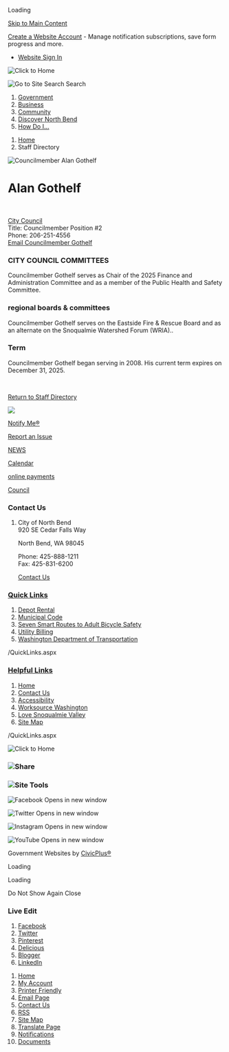 Loading

[Skip to Main Content](https://wa-northbend.civicplus.com/Directory.aspx?EID=8%2F)

[Create a Website Account](https://wa-northbend.civicplus.com/MyAccount/ProfileCreate) - Manage notification subscriptions, save form progress and more.   

- [Website Sign In](https://wa-northbend.civicplus.com/MyAccount)

![Click to Home](https://wa-northbend.civicplus.com/ImageRepository/Document?documentID=6578)

![Go to Site Search](https://wa-northbend.civicplus.com/ImageRepository/Document?documentID=6502) Search

1. [Government](https://wa-northbend.civicplus.com/27/Government)
2. [Business](https://wa-northbend.civicplus.com/35/Business)
3. [Community](https://wa-northbend.civicplus.com/31/Community)
4. [Discover North Bend](https://wa-northbend.civicplus.com/9/Discover-North-Bend)
5. [How Do I...](https://wa-northbend.civicplus.com/292/How-Do-I)

<!--THE END-->

1. [Home](https://wa-northbend.civicplus.com)
2. Staff Directory

![Councilmember Alan Gothelf](https://wa-northbend.civicplus.com/ImageRepository/Document?documentID=9694 "Councilmember Alan Gothelf")

# Alan Gothelf

 

[City Council](https://wa-northbend.civicplus.com/Directory.aspx?DID=4)  
Title: Councilmember Position #2  
Phone: 206-251-4556  
[Email Councilmember Gothelf](mailto:agothelf@northbendwa.gov)

### **CITY COUNCIL COMMITTEES**

Councilmember Gothelf serves as Chair of the 2025 Finance and Administration Committee and as a member of the Public Health and Safety Committee. 

### **regional boards &amp; committees**

Councilmember Gothelf serves on the Eastside Fire &amp; Rescue Board and as an alternate on the Snoqualmie Watershed Forum (WRIA)..

### **Term**

Councilmember Gothelf began serving in 2008. His current term expires on December 31, 2025.

 

[Return to Staff Directory](https://wa-northbend.civicplus.com/Directory.aspx)

![](https://wa-northbend.civicplus.com/ImageRepository/Document?documentID=7690)

[Notify Me®](https://wa-northbend.civicplus.com/list.aspx)

[Report an Issue](https://northbendwacitizenengagement.portal.iworq.net/portalhome/northbendwacitizenengagement)

[NEWS](https://northbendwa.gov/CivicAlerts.aspx?CID=1)

[Calendar](https://northbendwa.gov/Calendar.aspx)

[online payments](https://www.invoicecloud.com/portal/%28S%28i2cuj5d42uoul5hohxyyrjl0%29%29/2/Site.aspx?g=31583b7c-627a-455f-8f86-fdb0eb630554)

[Council](https://wa-northbend.civicplus.com/index.aspx?nid=74)

### Contact Us

1. City of North Bend  
   920 SE Cedar Falls Way 
   
   North Bend, WA 98045
   
   Phone: 425-888-1211  
   Fax: 425-831-6200
   
   [Contact Us](https://wa-northbend.civicplus.com/directory.aspx)

### [Quick Links](https://wa-northbend.civicplus.com/QuickLinks.aspx?CID=25)

1. [Depot Rental](https://wa-northbend.civicplus.com/Facilities.aspx?Page=detail&RID=26)
2. [Municipal Code](https://www.codepublishing.com/wa/northbend)
3. [Seven Smart Routes to Adult Bicycle Safety](https://wa-northbend.civicplus.com/DocumentView.aspx?DID=862)
4. [Utility Billing](https://northbendwa.gov/281/Utility-Billing)
5. [Washington Department of Transportation](https://www.wsdot.wa.gov/northwest)

/QuickLinks.aspx

### [Helpful Links](https://wa-northbend.civicplus.com/QuickLinks.aspx?CID=26)

1. [Home](https://wa-northbend.civicplus.com)
2. [Contact Us](https://wa-northbend.civicplus.com/directory.aspx)
3. [Accessibility](https://wa-northbend.civicplus.com/Accessibility)
4. [Worksource Washington](https://www.worksourcewa.com)
5. [Love Snoqualmie Valley](https://www.lovesnoqualmievalley.com)
6. [Site Map](https://wa-northbend.civicplus.com/sitemap)

/QuickLinks.aspx

![Click to Home](https://wa-northbend.civicplus.com/ImageRepository/Document?documentID=6528 "Click to Home")

### ![Share](https://wa-northbend.civicplus.com/ImageRepository/Document?documentID=6504)

### ![Site Tools](https://wa-northbend.civicplus.com/ImageRepository/Document?documentID=6506)

![Facebook Opens in new window](https://wa-northbend.civicplus.com/ImageRepository/Document?documentID=6508)

![Twitter Opens in new window](https://wa-northbend.civicplus.com/ImageRepository/Document?documentID=6512)

![Instagram Opens in new window](https://wa-northbend.civicplus.com/ImageRepository/Document?documentID=6510)

![YouTube Opens in new window](https://wa-northbend.civicplus.com/ImageRepository/Document?documentID=6514)

Government Websites by [CivicPlus®](https://www.civicplus.com)

Loading

Loading

Do Not Show Again Close

### Live Edit

1. [Facebook](https://wa-northbend.civicplus.com/Layout/WidgetShare/ShareLink/Facebook)
2. [Twitter](https://wa-northbend.civicplus.com/Layout/WidgetShare/ShareLink/Twitter)
3. [Pinterest](https://wa-northbend.civicplus.com/Layout/WidgetShare/ShareLink/Pinterest)
4. [Delicious](https://wa-northbend.civicplus.com/Layout/WidgetShare/ShareLink/Delicious)
5. [Blogger](https://wa-northbend.civicplus.com/Layout/WidgetShare/ShareLink/Blogger)
6. [LinkedIn](https://wa-northbend.civicplus.com/Layout/WidgetShare/ShareLink/LinkedIn)

<!--THE END-->

01. [Home](https://wa-northbend.civicplus.com)
02. [My Account](https://wa-northbend.civicplus.com/MyAccount)
03. [Printer Friendly](https://wa-northbend.civicplus.com/Directory.aspx?EID=8%2F)
04. [Email Page](https://wa-northbend.civicplus.com/EmailPage)
05. [Contact Us](https://wa-northbend.civicplus.com/directory.aspx)
06. [RSS](https://wa-northbend.civicplus.com/rss.aspx)
07. [Site Map](https://wa-northbend.civicplus.com/SiteMap)
08. [Translate Page](https://wa-northbend.civicplus.com/Directory.aspx?EID=8%2F)
09. [Notifications](https://wa-northbend.civicplus.com/list.aspx)
10. [Documents](https://wa-northbend.civicplus.com/DocumentCenter)
